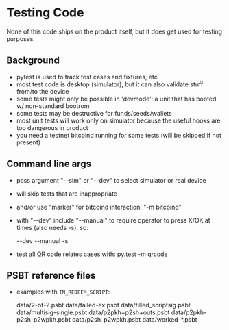 
# Testing Code

None of this code ships on the product itself, but it does get used for testing purposes.

## Background

- pytest is used to track test cases and fixtures, etc
- most test code is desktop (simulator), but it can also validate stuff from/to the device
- some tests might only be possible in 'devmode': a unit that has booted w/ non-standard bootrom
- some tests may be destructive for funds/seeds/wallets
- most unit tests will work only on simulator because the useful hooks are too dangerous in product
- you need a testnet bitcoind running for some tests (will be skipped if not present)

## Command line args

- pass argument "--sim" or "--dev" to select simulator or real device 
- will skip tests that are inappropriate
- and/or use "marker" for bitcoind interaction:  "-m bitcoind"
- with "--dev" include "--manual" to require operator to press X/OK at times (also needs -s), so:

    --dev --manual -s

- test all QR code relates cases with:
    py.test -m qrcode

## PSBT reference files

- examples with `IN_REDEEM_SCRIPT`:

    data/2-of-2.psbt
    data/failed-ex.psbt
    data/filled_scriptsig.psbt
    data/multisig-single.psbt
    data/p2pkh+p2sh+outs.psbt
    data/p2pkh-p2sh-p2wpkh.psbt
    data/p2sh_p2wpkh.psbt
    data/worked-*.psbt
